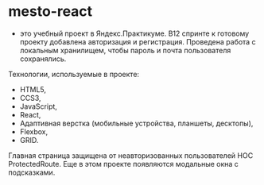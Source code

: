 # mesto-react
- это учебный проект в Яндекс.Практикуме. В12 спринте к готовому проекту добавлена авторизация и регистрация. Проведена работа с локальным хранилищем, чтобы пароль и почта пользователя сохранялись. 

Технологии, используемые в проекте: 
* HTML5, 
* CCS3, 
* JavaScript, 
* React, 
* Адаптивная верстка (мобильные устройства, планшеты, десктопы), 
* Flexbox, 
* GRID.

Главная страница защищена от неавторизованных пользователей HOC ProtectedRoute. Еще в этом проекте появляются модальные окна с подсказками.
